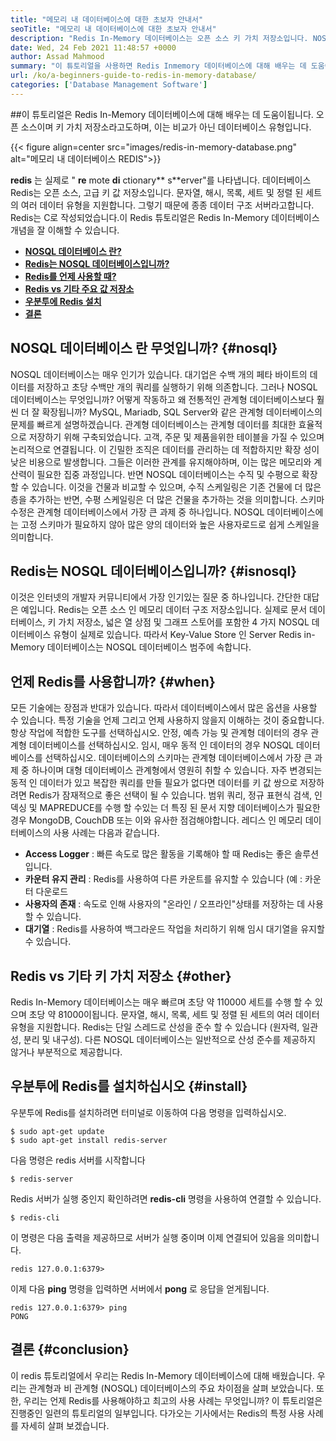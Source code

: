```yaml
---
title: "메모리 내 데이터베이스에 대한 초보자 안내서" 
seoTitle: "메모리 내 데이터베이스에 대한 초보자 안내서" 
description: "Redis In-Memory 데이터베이스는 오픈 소스 키 가치 저장소입니다. NOSQL 데이터베이스라고도합니다. 이 Redis 튜토리얼은 Redis의 핵심 개념에 대해 안내합니다." 
date: Wed, 24 Feb 2021 11:48:57 +0000
author: Assad Mahmood
summary: "이 튜토리얼을 사용하면 Redis Inmemory 데이터베이스에 대해 배우는 데 도움이됩니다. 오픈 소스이며 키 가치 저장소라고도하며, 이는 비교가 아닌 데이터베이스 유형입니다." 
url: /ko/a-beginners-guide-to-redis-in-memory-database/
categories: ['Database Management Software']
---
```


##이 튜토리얼은 Redis In-Memory 데이터베이스에 대해 배우는 데 도움이됩니다. 오픈 소스이며 키 가치 저장소라고도하며, 이는 비교가 아닌 데이터베이스 유형입니다.

{{< figure align=center src="images/redis-in-memory-database.png" alt="메모리 내 데이터베이스 REDIS">}}

 **redis** 는 실제로 " **re** mote **di** ctionary** s**erver"를 나타냅니다. 데이터베이스 Redis는 오픈 소스, 고급 키 값 저장소입니다. 문자열, 해시, 목록, 세트 및 정렬 된 세트의 여러 데이터 유형을 지원합니다. 그렇기 때문에 종종 데이터 구조 서버라고합니다. Redis는 C로 작성되었습니다.이 Redis 튜토리얼은 Redis In-Memory 데이터베이스 개념을 잘 이해할 수 있습니다.
*  **[NOSQL 데이터베이스 란?][1]**  
*  **[Redis는 NOSQL 데이터베이스입니까?][2]**  
*  **[Redis를 언제 사용할 때?][3]**  
*  **[Redis vs 기타 주요 값 저장소][4]**  
*  **[우분투에 Redis 설치][5]**  
*  **[결론][6]**  

## NOSQL 데이터베이스 란 무엇입니까? {#nosql}

NOSQL 데이터베이스는 매우 인기가 있습니다. 대기업은 수백 개의 페타 바이트의 데이터를 저장하고 초당 수백만 개의 쿼리를 실행하기 위해 의존합니다. 그러나 NOSQL 데이터베이스는 무엇입니까? 어떻게 작동하고 왜 전통적인 관계형 데이터베이스보다 훨씬 더 잘 확장됩니까? MySQL, Mariadb, SQL Server와 같은 관계형 데이터베이스의 문제를 빠르게 설명하겠습니다.
관계형 데이터베이스는 관계형 데이터를 최대한 효율적으로 저장하기 위해 구축되었습니다. 고객, 주문 및 제품을위한 테이블을 가질 수 있으며 논리적으로 연결됩니다. 이 긴밀한 조직은 데이터를 관리하는 데 적합하지만 확장 성이 낮은 비용으로 발생합니다. 그들은 이러한 관계를 유지해야하며, 이는 많은 메모리와 계산력이 필요한 집중 과정입니다.
반면 NOSQL 데이터베이스는 수직 및 수평으로 확장 할 수 있습니다. 이것을 건물과 비교할 수 있으며, 수직 스케일링은 기존 건물에 더 많은 층을 추가하는 반면, 수평 스케일링은 더 많은 건물을 추가하는 것을 의미합니다. 스키마 수정은 관계형 데이터베이스에서 가장 큰 과제 중 하나입니다. NOSQL 데이터베이스에는 고정 스키마가 필요하지 않아 많은 양의 데이터와 높은 사용자로드로 쉽게 스케일을 의미합니다.

## Redis는 NOSQL 데이터베이스입니까? {#isnosql}

이것은 인터넷의 개발자 커뮤니티에서 가장 인기있는 질문 중 하나입니다. 간단한 대답은 예입니다. Redis는 오픈 소스 인 메모리 데이터 구조 저장소입니다.
실제로 문서 데이터베이스, 키 가치 저장소, 넓은 열 상점 및 그래프 스토어를 포함한 4 가지 NOSQL 데이터베이스 유형이 실제로 있습니다. 따라서 Key-Value Store 인 Server Redis in-Memory 데이터베이스는 NOSQL 데이터베이스 범주에 속합니다.

## 언제 Redis를 사용합니까?  {#when}

모든 기술에는 장점과 반대가 있습니다. 따라서 데이터베이스에서 많은 옵션을 사용할 수 있습니다. 특정 기술을 언제 그리고 언제 사용하지 않을지 이해하는 것이 중요합니다. 항상 작업에 적합한 도구를 선택하십시오.
안정, 예측 가능 및 관계형 데이터의 경우 관계형 데이터베이스를 선택하십시오. 임시, 매우 동적 인 데이터의 경우 NOSQL 데이터베이스를 선택하십시오. 데이터베이스의 스키마는 관계형 데이터베이스에서 가장 큰 과제 중 하나이며 대형 데이터베이스 관계형에서 영원히 취할 수 있습니다.
자주 변경되는 동적 인 데이터가 있고 복잡한 쿼리를 만들 필요가 없다면 데이터를 키 값 쌍으로 저장하려면 Redis가 잠재적으로 좋은 선택이 될 수 있습니다. 범위 쿼리, 정규 표현식 검색, 인덱싱 및 MAPREDUCE를 수행 할 수있는 더 특징 된 문서 지향 데이터베이스가 필요한 경우 MongoDB, CouchDB 또는 이와 유사한 점검해야합니다.
레디스 인 메모리 데이터베이스의 사용 사례는 다음과 같습니다.
*  **Access Logger**  : 빠른 속도로 많은 활동을 기록해야 할 때 Redis는 좋은 솔루션입니다.
*  **카운터 유지 관리**  : Redis를 사용하여 다른 카운트를 유지할 수 있습니다 (예 : 카운터 다운로드
*  **사용자의 존재**  : 속도로 인해 사용자의 "온라인 / 오프라인"상태를 저장하는 데 사용할 수 있습니다.
*  **대기열**  : Redis를 사용하여 백그라운드 작업을 처리하기 위해 임시 대기열을 유지할 수 있습니다.

## Redis vs 기타 키 가치 저장소 {#other}

Redis In-Memory 데이터베이스는 매우 빠르며 초당 약 110000 세트를 수행 할 수 있으며 초당 약 81000이됩니다. 문자열, 해시, 목록, 세트 및 정렬 된 세트의 여러 데이터 유형을 지원합니다. Redis는 단일 스레드로 산성을 준수 할 수 있습니다 (원자력, 일관성, 분리 및 내구성). 다른 NOSQL 데이터베이스는 일반적으로 산성 준수를 제공하지 않거나 부분적으로 제공합니다.

## 우분투에 Redis를 설치하십시오 {#install}

우분투에 Redis를 설치하려면 터미널로 이동하여 다음 명령을 입력하십시오.
```
$ sudo apt-get update 
$ sudo apt-get install redis-server
```
다음 명령은 redis 서버를 시작합니다
```
$ redis-server
```
Redis 서버가 실행 중인지 확인하려면  **redis-cli**  명령을 사용하여 연결할 수 있습니다.
```
$ redis-cli 
```
이 명령은 다음 출력을 제공하므로 서버가 실행 중이며 이제 연결되어 있음을 의미합니다.
```
redis 127.0.0.1:6379>
```
이제 다음  **ping** 명령을 입력하면 서버에서 **pong**  로 응답을 얻게됩니다.
```
redis 127.0.0.1:6379> ping
PONG
```

## 결론 {#conclusion}

이 redis 튜토리얼에서 우리는 Redis In-Memory 데이터베이스에 대해 배웠습니다. 우리는 관계형과 비 관계형 (NOSQL) 데이터베이스의 주요 차이점을 살펴 보았습니다. 또한, 우리는 언제 Redis를 사용해야하고 최고의 사용 사례는 무엇입니까? 이 튜토리얼은 진행중인 일련의 튜토리얼의 일부입니다. 다가오는 기사에서는 Redis의 특정 사용 사례를 자세히 살펴 보겠습니다.



 [1]: #nosql
 [2]: #isnosql
 [3]: #when
 [4]: #other
 [5]: #install
 [6]: #conclusion
